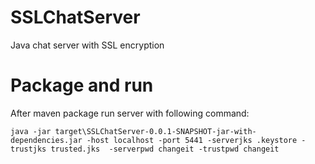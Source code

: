 # SSLChatServer
Java chat server with SSL encryption

# Package and run
After maven package run server with following command:
```
java -jar target\SSLChatServer-0.0.1-SNAPSHOT-jar-with-dependencies.jar -host localhost -port 5441 -serverjks .keystore -trustjks trusted.jks  -serverpwd changeit -trustpwd changeit
```
